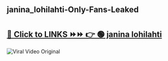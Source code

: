 
 ## janina_lohilahti-Only-Fans-Leaked

# <h2><a href="https://clipsfans.com/janina_lohilahti&ref=git">🔗 Click to LINKS ⏩⏩ 👉 🟢 janina lohilahti </a></h2>

<a href="https://clipsfans.com/janina_lohilahti&ref=git" rel="nofollow" data-target="animated-image.originalLink"><img src="https://i.ibb.co.com/xMMVF88/686577567.gif" alt="Viral Video Original" style="max-width: 100%; display: inline-block;" data-target="animated-image.originalImage"></a>
